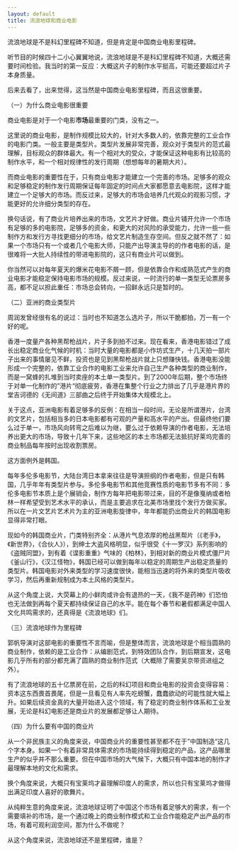 ```yaml
---
layout: default
title: 流浪地球和商业电影
---
```


流浪地球是不是科幻里程碑不知道，但是肯定是中国商业电影里程碑。

听节目的时候四十二小心翼翼地说，流浪地球是不是科幻里程碑不知道，大概还需要时间检验。我当时的第一反应：大概这片子的制作水平挺高，可能还要超过片子本身质量。

后来去看了，出来觉得，这当然是中国商业电影里程碑，而且这很重要。



（一）为什么商业电影很重要

商业电影是对于一个电影**市场**最重要的门类，没有之一。

这里说的商业电影，是制作规模比较大的，针对大多数人的，依靠完整的工业合作的电影门类。一般主要是类型片。类型片发展非常完善，观众对于类型片的范式最理解，目标观众的群体最大。有一个相对大的受众，才能保证这种电影有比较高的制作水平，和一个相对规律性的发行周期（想想每年的暑期大片）。

而商业电影的重要性在于，只有商业电影才能建立一个完善的市场。足够多的观众和足够稳定的制作发行周期保证每年固定的时间点大家都愿意去电影院，这样才能建立一个足够大的市场。而反过来，足够大的市场会培养几代观众的观影习惯，才能更好的允许细分类型的存在。

换句话说，有了商业片培养出来的市场，文艺片才好做。商业片铺开允许一个市场有足够的多的电影院，足够多的资金，和更大的对风险的承受能力，允许一些一些制作方和发行方寻找更细分的市场，给文艺片制造生存空间。但反之就不然了：如果一个市场只有一个或者几个电影大师，只能产出导演主导的的作者电影的话，是很难将一大批人持续性的带进电影院的，这只有商业片可以做到。

你当然可以对每年夏天的爆米花电影不屑一顾，但是依靠合作和成熟范式产生的商业电影才能稳定保持电影市场的规模。反过来说，一时流行的单一类型无论票房多高，都不足以担此重任：市场总会转向，一招鲜永远只是暂时的。



（二）亚洲的商业类型片

周润发曾经很有名的说过：当时也不知道怎么选片子，所以干脆都拍，万一有一个好的呢。

香港一度量产各种黑帮枪战片，片子多到拍不过来。现在看来，香港电影错过了成长出稳定商业化气候的时机：当时大量的电影都是小作坊式生产，十几天拍一部片子出来的事情屡见不鲜，投资也是见到黑帮枪战片就上只想赚快钱。香港电影没能形成一个完整的，依靠工业合作的电影工业来允许自己生产各种类型的商业制作，而是一窝蜂的扎堆到当时卖座的本土单一类型片。到了2000年后期，整个市场终于对单一化制作的”港片“彻底疲劳，香港在集整个行业之力排出了几乎是港片界的堂吉诃德的《无间道》三部曲之后终于开始集体大规模北上。

关于这点，亚洲电影有着足够多的反例：在相当一段时间，无论是所谓港片，台湾的文艺片，包括相当多的日本电影都有可观的产量和高水平的产出。但最终他们要么过于单一，市场风向转弯之后难以为继，要么过于依赖导演的作者电影，无法培养出更大的市场，导致十几年下来，这些地区的本土市场都无法抵抗好莱坞完善的商业制品每年按时出现收割票房。

这方面例外是韩国。

每年多伦多电影节，大陆台湾日本拿来往往是导演担纲的作者电影，但是只有韩国，几乎年年有类型片参与。多伦多电影节和其他竞赛性质的电影节多有不同：多伦多电影节本质上是个展销会，制作方每年把电影带过来，目的不是像戛纳或者柏林一样希望受到艺术水平的承认，而是主要追求在北美市场里找个发行方做买家。所以在一片文艺片艺术片为主的亚洲电影旋律中，年年都能扔出商业片的韩国电影显得非常打眼。

现如今的韩国商业片，门类特别齐全：从港片气息浓厚的枪战黑帮片（《老手》，《新世界》，《合伙人》），到绅士大盗风格明显，似乎很受《十一罗汉》系列影响的《盗贼同盟》，到有着《谍影重重》气味的《柏林》，到相对新的商业片模式僵尸片《釜山行》，《汉江怪物》，韩国已经可以做到每年以稳定的周期生产出稳定质量的类型片。韩国电影对外来类型的学习速度很快，能相当迅速的将外来的类型片吸收学习，然后再重新规制成为本土风格的类型片。

从这个角度上说，大荧幕上的小鲜肉或许会有退热的一天，《我不是药神》们恐怕也无法做到再每个夏天都持续保证自己的水平。能在每个春节和暑假都满足中国人文化共鸣需求的，还真得是《流浪地球》们。

（三）流浪地球作为里程碑

郭帆导演对这部电影的重要性不言而喻，但是整体而言，流浪地球是个相当圆熟的商业制作，依赖的是工业合作：从编剧范式，到特效团队合作，到后期宣发，这电影几乎所有的部分都充满了圆熟的商业制作范式（大概除了需要吴京带资进组之外）。



有了流浪地球的五十亿票房在前，之后的科幻项目和商业电影的投资会变得容易：资本这东西畏首畏尾，但是一旦看见有人率先吃螃蟹，蠢蠢欲动的可能性就大幅上升。如果后续资金真的大量开始进入这个领域，有了稳定的商业制作体系和工业发展，无论是科幻电影还是商业片的发展都足够让人期待。

（四）为什么要有中国的商业片

从一个非民族主义的角度来说，中国商业片的重要性甚至都不在于”中国制造“这几个字本身。如果一个有着非常具体需求的市场能持续得到稳定的产品，这产品哪里生产的似乎并不那么重要。但在中国市场的大气候下，大概只有中国本地的制作才最理解本地的文化和需求。

换个角度来说，大概只有宝莱坞才最理解印度人的需求，所以也只有宝莱坞才做得出满足印度人喜好的歌舞片。

从纯粹生意的角度来说，流浪地球证明了中国这个市场有着足够大的需求，有一个需要填补的市场，是一个通过晚上的商业制作模式和工业合作能稳定产出产品的市场，有着可观利润空间，那为什么不做呢？

从这个角度来说，流浪地球还不是里程碑，谁是？